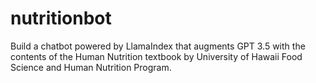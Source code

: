 # nutritionbot
Build a chatbot powered by LlamaIndex that augments GPT 3.5 with the contents of the Human Nutrition textbook by University of Hawaii Food Science and Human Nutrition Program.
